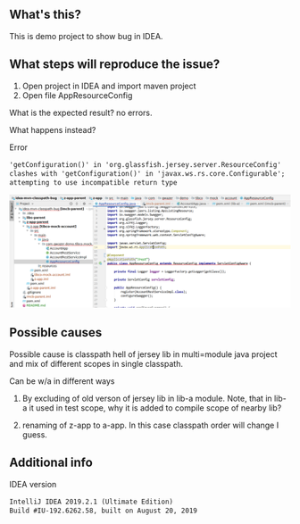 ## What's this?

This is demo project to show bug in IDEA.


## What steps will reproduce the issue?

1. Open project in IDEA and import maven project
2. Open file AppResourceConfig

What is the expected result?
no errors.

What happens instead?

Error
```
'getConfiguration()' in 'org.glassfish.jersey.server.ResourceConfig' clashes with 'getConfiguration()' in 'javax.ws.rs.core.Configurable'; attempting to use incompatible return type
```

![bug_screen_01.png](bug_screen_01.png)



## Possible causes

Possible cause is classpath hell of jersey lib in multi=module java project and mix of different scopes in single classpath.

Can be w/a in different ways

1. By excluding of old verson of jersey lib in lib-a module.  Note, that in lib-a it used in test scope, why it is added to compile scope of nearby lib?

2. renaming of z-app to a-app. In this case classpath order will change I guess.


## Additional info


IDEA version

```
IntelliJ IDEA 2019.2.1 (Ultimate Edition)
Build #IU-192.6262.58, built on August 20, 2019
```
